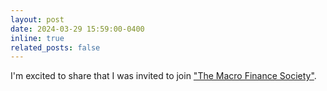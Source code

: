 ```yaml
---
layout: post
date: 2024-03-29 15:59:00-0400
inline: true
related_posts: false
---
```


I'm excited to share that I was invited to join ["The Macro Finance Society"](https://macrofinancesociety.org/).


